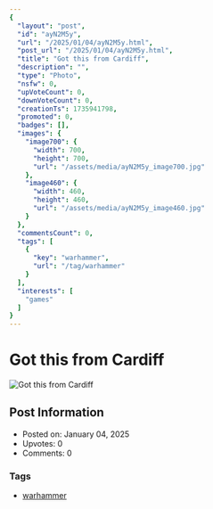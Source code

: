 ```yaml
---
{
  "layout": "post",
  "id": "ayN2M5y",
  "url": "/2025/01/04/ayN2M5y.html",
  "post_url": "/2025/01/04/ayN2M5y.html",
  "title": "Got this from Cardiff",
  "description": "",
  "type": "Photo",
  "nsfw": 0,
  "upVoteCount": 0,
  "downVoteCount": 0,
  "creationTs": 1735941798,
  "promoted": 0,
  "badges": [],
  "images": {
    "image700": {
      "width": 700,
      "height": 700,
      "url": "/assets/media/ayN2M5y_image700.jpg"
    },
    "image460": {
      "width": 460,
      "height": 460,
      "url": "/assets/media/ayN2M5y_image460.jpg"
    }
  },
  "commentsCount": 0,
  "tags": [
    {
      "key": "warhammer",
      "url": "/tag/warhammer"
    }
  ],
  "interests": [
    "games"
  ]
}
---
```


# Got this from Cardiff

![Got this from Cardiff](/assets/media/ayN2M5y_image700.jpg)

## Post Information

- Posted on: January 04, 2025
- Upvotes: 0
- Comments: 0

### Tags

- [warhammer](/tag/warhammer)
